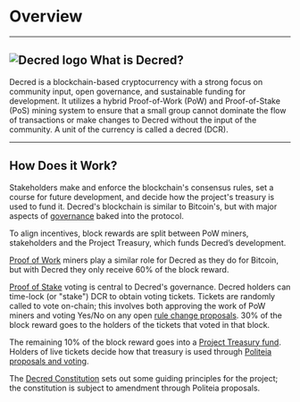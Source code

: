 # Overview

---

## <img class="dcr-icon" alt="Decred logo" src="/img/dcr-icons/decred-logo.svg" /> What is Decred?
Decred is a blockchain-based cryptocurrency with a strong focus on community input, open governance, and sustainable funding for development. It utilizes a hybrid Proof-of-Work (PoW) and Proof-of-Stake (PoS) mining system to ensure that a small group cannot dominate the flow of transactions or make changes to Decred without the input of the community. A unit of the currency is called a decred (DCR).

---

## How Does it Work?
Stakeholders make and enforce the blockchain's consensus rules, set a course for future development, and decide how the project's treasury is used to fund it. Decred's blockchain is similar to Bitcoin's, but with major aspects of [governance](governance/governance.md) baked into the protocol. 

To align incentives, block rewards are split between PoW miners, stakeholders and the Project Treasury, which funds Decred’s development. 

[Proof of Work](mining/proof-of-work.md) miners play a similar role for Decred as they do for Bitcoin, but with Decred they only receive 60% of the block reward.

[Proof of Stake](mining/proof-of-stake.md) voting is central to Decred's governance. Decred holders can time-lock (or "stake") DCR to obtain voting tickets. Tickets are randomly called to vote on-chain; this involves both approving the work of PoW miners and voting Yes/No on any open [rule change proposals](getting-started/user-guides/agenda-voting.md). 30% of the block reward goes to the holders of the tickets that voted in that block.

The remaining 10% of the block reward goes into a [Project Treasury fund](https://explorer.dcrdata.org/address/Dcur2mcGjmENx4DhNqDctW5wJCVyT3Qeqkx). Holders of live tickets decide how that treasury is used through [Politeia proposals and voting](governance/politeia.md).

The [Decred Constitution](getting-started/constitution.md) sets out some guiding principles for the project; the constitution is subject to amendment through Politeia proposals.



